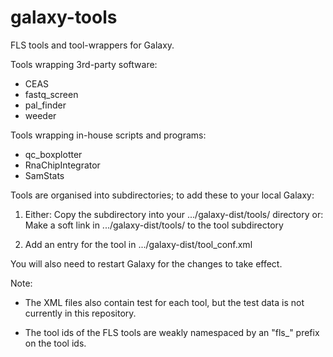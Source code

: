 galaxy-tools
============

FLS tools and tool-wrappers for Galaxy.

Tools wrapping 3rd-party software:

 * CEAS
 * fastq_screen
 * pal_finder
 * weeder

Tools wrapping in-house scripts and programs:

 * qc_boxplotter
 * RnaChipIntegrator
 * SamStats

Tools are organised into subdirectories; to add these to your local
Galaxy:

1. Either:
   Copy the subdirectory into your .../galaxy-dist/tools/ directory
   or:
   Make a soft link in .../galaxy-dist/tools/ to the tool subdirectory
   
2. Add an entry for the tool in .../galaxy-dist/tool_conf.xml

You will also need to restart Galaxy for the changes to take effect.

Note:

 * The XML files also contain test for each tool, but the test data is not
   currently in this repository.

 * The tool ids of the FLS tools are weakly namespaced by an "fls_" prefix
   on the tool ids.